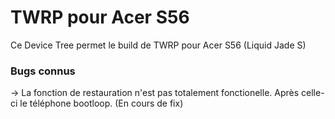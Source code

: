 # TWRP pour Acer S56


Ce Device Tree permet le build de TWRP pour Acer S56 (Liquid Jade S)
 
### Bugs connus

-> La fonction de restauration n'est pas totalement fonctionelle. Après celle-ci le téléphone bootloop. (En cours de fix)

